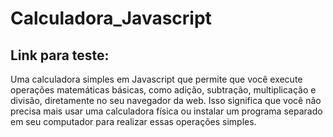 # Calculadora_Javascript
## Link para teste: 

Uma calculadora simples em Javascript que permite que você execute operações matemáticas básicas,
como adição, subtração, multiplicação e divisão, diretamente no seu navegador da web. Isso significa que você não precisa mais usar
uma calculadora física ou instalar um programa separado em seu computador para realizar essas operações simples.
